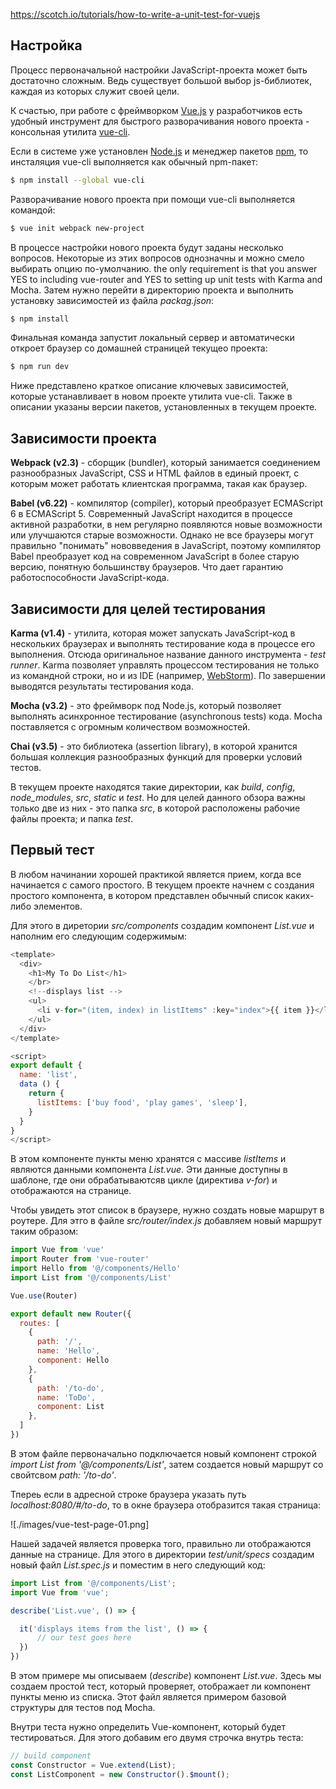 https://scotch.io/tutorials/how-to-write-a-unit-test-for-vuejs

## Настройка

Процесс первоначальной настройки JavaScript-проекта может быть достаточно сложным. Ведь существует большой выбор js-библиотек, каждая из которых служит своей цели.

К счастью, при работе с фреймворком [Vue.js](https://vuejs.org/) у разработчиков есть удобный инструмент для быстрого разворачивания нового проекта - консольная утилита [vue-cli](https://github.com/vuejs/vue-cli).

Если в системе уже установлен [Node.js](https://nodejs.org/en/) и менеджер пакетов [npm](https://docs.npmjs.com/), то инсталяция vue-cli выполняется как обычный npm-пакет:

```bash
$ npm install --global vue-cli
```

Разворачивание нового проекта при помощи vue-cli выполняется командой:

```bash
$ vue init webpack new-project
```

В процессе настройки нового проекта будут заданы несколько вопросов. Некоторые из этих вопросов однозначны и можно смело выбирать опцию по-умолчанию. the only requirement is that you answer YES to including vue-router and YES to setting up unit tests with Karma and Mocha. Затем нужно перейти в директорию проекта и выполнить установку зависимостей из файла *packag.json*:

```bash
$ npm install
```

Финальная команда запустит локальный сервер и автоматически откроет браузер со домашней страницей текущео проекта:

```bash
$ npm run dev
```

Ниже представлено краткое описание ключевых зависимостей, которые устанавливает в новом проекте утилита vue-cli. Также в описании указаны версии пакетов, установленных в текущем проекте.

## Зависимости проекта

**Webpack (v2.3)** - сборщик (bundler), который занимается соединением разнообразных JavaScript, CSS и HTML файлов в единый проект, с которым может работать клиентская программа, такая как браузер.

**Babel (v6.22)** - компилятор (compiler), который преобразует ECMAScript 6 в ECMAScript 5. Современный JavaScript находится в процессе активной разработки, в нем регулярно появляются новые возможности или улучшаются старые возможности. Однако не все браузеры могут правильно "понимать" нововведения в JavaScript, поэтому компилятор Babel преобразует код на современном JavaScript в более старую версию, понятную большинству браузеров. Что дает гарантию работоспособности JavaScript-кода.

## Зависимости для целей тестирования

**Karma (v1.4)** - утилита, которая может запускать JavaScript-код в нескольких браузерах и выполнять тестирование кода в процессе его выполнения. Отсюда оригинальное название данного инструмента - *test runner*. Karma позволяет управлять процессом тестирования не только из командной строки, но и из IDE (например, [WebStorm](https://www.jetbrains.com/webstorm/)). По завершении выводятся результаты тестирования кода.

**Mocha (v3.2)** - это фреймворк под Node.js, который позволяет выполнять асинхронное тестирование (asynchronous tests) кода. Mocha поставляется с огромным количеством возможностей.

**Chai (v3.5)** - это библиотека (assertion library), в которой хранится большая коллекция разнообразных функций для проверки условий тестов.

В текущем проекте находятся такие директории, как *build*, *config*, *node_modules*, *src*, *static* и *test*. Но для целей данного обзора важны только две из них - это папка *src*, в которой расположены рабочие файлы проекта; и папка *test*.

## Первый тест

В любом начинании хорошей практикой является прием, когда все начинается с самого простого. В текущем проекте начнем с создания простого компонента, в котором представлен обычный список каких-либо элементов.

Для этого в диретории *src/components* создадим компонент *List.vue* и наполним его следующим содержимым:

```js
<template>
  <div>
    <h1>My To Do List</h1>
    </br>
    <!--displays list -->
    <ul>
      <li v-for="(item, index) in listItems" :key="index">{{ item }}</li>
    </ul>
  </div>
</template>

<script>
export default {
  name: 'list',
  data () {
    return {
      listItems: ['buy food', 'play games', 'sleep'],
    }
  }
}
</script>
```

В этом компоненте пункты меню хранятся с массиве *listItems* и являются данными компонента *List.vue*. Эти данные доступны в шаблоне, где они обрабатываютсяв цикле (директива *v-for*) и отображаются на странице.

Чтобы увидеть этот список в браузере, нужно создать новые маршрут в роутере. Для этго в файле *src/router/index.js* добавляем новый маршрут таким образом:

```js
import Vue from 'vue'
import Router from 'vue-router'
import Hello from '@/components/Hello'
import List from '@/components/List'

Vue.use(Router)

export default new Router({
  routes: [
    {
      path: '/',
      name: 'Hello',
      component: Hello
    },
    {
      path: '/to-do',
      name: 'ToDo',
      component: List
    },
  ]
})
```

В этом файле первоначально подключается новый компонент строкой *import List from '@/components/List'*, затем создается новый маршрут со свойтсвом *path: '/to-do'*.

Тпереь если в адресной строке браузера указать путь *localhost:8080/#/to-do*, то в окне браузера отобразится такая страница:

![./images/vue-test-page-01.png]

Нашей задачей является проверка того, правильно ли отображаются данные на странице. Для этого в директории *test/unit/specs* создадим новый файл *List.spec.js* и поместим в него следующий код:

```js
import List from '@/components/List';
import Vue from 'vue';

describe('List.vue', () => {

  it('displays items from the list', () => {
      // our test goes here
  })
})
```

В этом примере мы описываем (*describe*) компонент *List.vue*. Здесь мы создаем простой тест, который проверяет, отображает ли компонент пункты меню из списка. Этот файл является примером базовой структуры для тестов под Mocha.

Внутри теста нужно определить Vue-компонент, который будет тестироваться. Для этого добавим его двумя строчка внутрь теста:

```js
// build component
const Constructor = Vue.extend(List);
const ListComponent = new Constructor().$mount();
```

